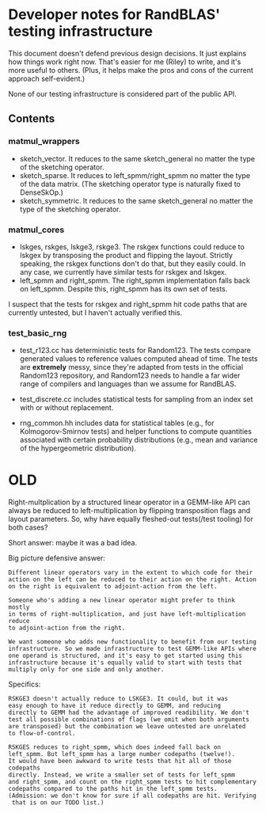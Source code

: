 # Developer notes for RandBLAS' testing infrastructure


This document doesn't defend previous design decisions.
It just explains how things work right now.
That's easier for me (Riley) to write, and it's more useful to others.
(Plus, it helps make the pros and cons of the current approach self-evident.)

None of our testing infrastructure is considered part of the public API.

## Contents

### matmul_wrappers

  * sketch_vector. It reduces to the same sketch_general no matter the type of the sketching operator.
  * sketch_sparse. It reduces to left_spmm/right_spmm no matter the type of the data matrix. (The
    sketching operator type is naturally fixed to DenseSkOp.)
  * sketch_symmetric. It reduces to the same sketch_general no matter the type of the sketching operator.

### matmul_cores

  * lskges, rskges, lskge3, rskge3. The rskgex functions could reduce to lskgex by transposing the
    product and flipping the layout. Strictly speaking, the rskgex functions don't do that, but they
    easily could. In any case, we currently have similar tests for rskgex and lskgex.
  * left_spmm and right_spmm. The right_spmm implementation falls back on left_spmm. Despite this,
    right_spmm has its own set of tests.

I suspect that the tests for rskgex and right_spmm hit code paths that are currently untested,
but I haven't actually verified this. 

### test_basic_rng

  * test_r123.cc has deterministic tests for Random123. The tests compare generated values
    to reference values computed ahead of time. The tests are __extremely__ messy, since they're
    adapted from tests in the official Random123 repository, and Random123 needs to handle a far wider
    range of compilers and languages than we assume for RandBLAS.

  * test_discrete.cc includes statistical tests for sampling from an index set with or without
    replacement.

  * rng_common.hh includes data for statistical tables (e.g., for Kolmogorov-Smirnov tests) and helper
    functions to compute quantities associated with certain probability distributions (e.g., mean
    and variance of the hypergeometric distribution).


# OLD


Right-multplication by a structured linear operator in a GEMM-like API can
always be reduced to left-multiplication by flipping transposition flags and
layout parameters. So, why have equally fleshed-out tests(/test tooling) for
both cases?

Short answer: maybe it was a bad idea.

Big picture defensive answer:

    Different linear operators vary in the extent to which code for their 
    action on the left can be reduced to their action on the right. Action
    on the right is equivalent to adjoint-action from the left.

    Someone who's adding a new linear operator might prefer to think mostly
    in terms of right-multiplication, and just have left-multiplication reduce
    to adjoint-action from the right. 

    We want someone who adds new functionality to benefit from our testing infrastructure. So we made infrastructure to test GEMM-like APIs where
    one operand is structured, and it's easy to get started using this 
    infrastructure because it's equally valid to start with tests that
    multiply only for one side and only another.

Specifics:

    RSKGE3 doesn't actually reduce to LSKGE3. It could, but it was
    easy enough to have it reduce directly to GEMM, and reducing 
    directly to GEMM had the advantage of improved readibility. We don't
    test all possible combinations of flags (we omit when both arguments
    are transposed) but the combination we leave untested are unrelated
    to flow-of-control.

    RSKGES reduces to right_spmm, which does indeed fall back on
    left_spmm. But left_spmm has a large number codepaths (twelve!).
    It would have been awkward to write tests that hit all of those codepaths
    directly. Instead, we write a smaller set of tests for left_spmm
    and right_spmm, and count on the right_spmm tests to hit complementary
    codepaths compared to the paths hit in the left_spmm tests.
    (Admission: we don't know for sure if all codepaths are hit. Verifying
     that is on our TODO list.)
